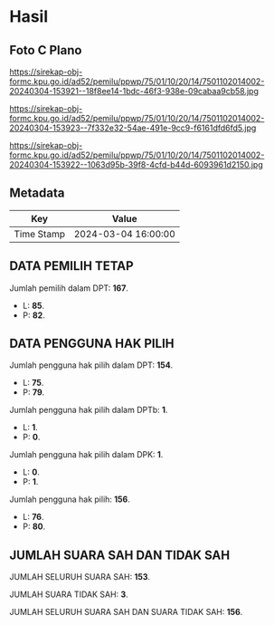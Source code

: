 # Hasil

## Foto C Plano

https://sirekap-obj-formc.kpu.go.id/ad52/pemilu/ppwp/75/01/10/20/14/7501102014002-20240304-153921--18f8ee14-1bdc-46f3-938e-09cabaa9cb58.jpg

https://sirekap-obj-formc.kpu.go.id/ad52/pemilu/ppwp/75/01/10/20/14/7501102014002-20240304-153923--7f332e32-54ae-491e-9cc9-f6161dfd6fd5.jpg

https://sirekap-obj-formc.kpu.go.id/ad52/pemilu/ppwp/75/01/10/20/14/7501102014002-20240304-153922--1063d95b-39f8-4cfd-b44d-6093961d2150.jpg


## Metadata

| Key        | Value               |
| ---------- | ------------------- |
| Time Stamp | 2024-03-04 16:00:00 |


## DATA PEMILIH TETAP

Jumlah pemilih dalam DPT: **167**.
 * L: **85**.
 * P: **82**.

## DATA PENGGUNA HAK PILIH

Jumlah pengguna hak pilih dalam DPT: **154**.
 * L: **75**.
 * P: **79**.

Jumlah pengguna hak pilih dalam DPTb: **1**.
 * L: **1**.
 * P: **0**.

Jumlah pengguna hak pilih dalam DPK: **1**.
 * L: **0**.
 * P: **1**.

Jumlah pengguna hak pilih: **156**.
 * L: **76**.
 * P: **80**.

## JUMLAH SUARA SAH DAN TIDAK SAH

JUMLAH SELURUH SUARA SAH: **153**.

JUMLAH SUARA TIDAK SAH: **3**.

JUMLAH SELURUH SUARA SAH DAN SUARA TIDAK SAH: **156**.


